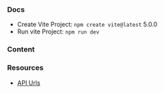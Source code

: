 ### Docs

- Create Vite Project: `npm create vite@latest` 5.0.0
- Run vite Project: `npm run dev`

### Content

### Resources

- [API Urls](https://dummyjson.com/docs/products)
